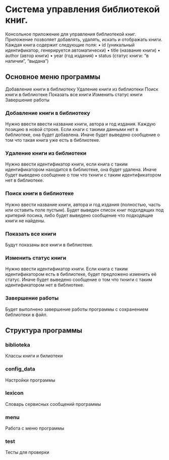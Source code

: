 # Система управления библиотекой книг.
Консольное приложение для управления библиотекой книг. Приложение позволяет добавлять, удалять, искать и отображать книги. Каждая книга содержит следующие поля:
 • id (уникальный идентификатор, генерируется автоматически)
 • title (название книги)
 • author (автор книги)
 • year (год издания)
 • status (статус книги: “в наличии”, “выдана”)

 ## Основное меню программы
Добавление книги в библиотеку
Удаление книги из библиотеки
Поиск книги в библиотеке
Показать все книги
Изменить статус книги
Завершение работы

### Добавление книги в библиотеку
Нужно ввести ввести название книги, автора и год издания. Каждую позицию в новой строке. Если кнаги с такими данными нет в библиотеке, она будет добавлена. Иначе будет выведено сообщение о том что такая книга уже есть в библиотеке.

### Удаление книги из библиотеки
Нужно ввести идентификатор книги, если книга с таким идентификатором находится в библиотеке, она будет удалена. Иначе будет выведено сообщение о том что ткниги с таким идентификатором нет в библиотеке.

### Поиск книги в библиотеке
Нужно ввести название книги, автора и год издания (полностью, часть или оставить поле пустым). Будет выведен список книг подхлдящих под критерий посика, либо будет выведено сообщение что подходящие книги не найдены.

### Показать все книги
Будут показаны все книги в библиотеке.

### Изменить статус книги
Нужно ввести идентификатор книги. Если книга с таким идентификатором есть в библиотеке, будет предложено изменить её статус. Иначе будет выведено сообщение о том что ткниги с таким идентификатором нет в библиотеке.

### Завершение работы
Будет выполнено завершение работы программы с сохранением библиотеки в файл.


## Структура программы

### biblioteka
Классы книги и билиотеки

### config_data
Настройки программы

### lexicon
Словарь сервисных сообщений программы

### menu
Работа с меню программы

### test
Тесты для проверки
